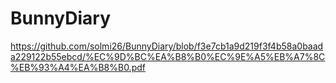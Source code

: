 # BunnyDiary
https://github.com/solmi26/BunnyDiary/blob/f3e7cb1a9d219f3f4b58a0baada229122b55ebcd/%EC%9D%BC%EA%B8%B0%EC%9E%A5%EB%A7%8C%EB%93%A4%EA%B8%B0.pdf
